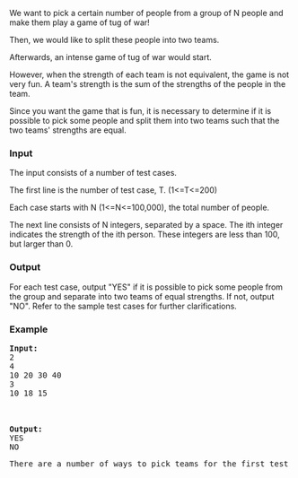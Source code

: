 <p>We want to pick a certain number of people from a group of N people and make them play a game of&nbsp;tug of war!</p>
<p>Then, we would like to split these people into two teams.</p>
<p>Afterwards, an intense game of tug of war would start.</p>
<p>However, when the strength of each team is not equivalent, the game is not very fun.&nbsp;A team's strength is the sum of the strengths of the people in the team.</p>
<p>Since you want the game that is fun, it is necessary to determine if it is possible to pick some people and split them into two teams such that the two teams' strengths are equal.</p>
<h3>Input</h3>
<p>The input consists of a number of test cases.</p>
<p>The first line is the number of test case, T. (1&lt;=T&lt;=200)</p>
<p>Each case starts with N (1&lt;=N&lt;=100,000), the total&nbsp;number of people.</p>
<p>The next line consists of N integers, separated by a space. The ith integer indicates the strength of the ith person. These integers&nbsp;are less than 100, but larger than 0.&nbsp;</p>
<h3>Output</h3>
<p>For each test case, output "YES" if it is possible to pick some people from the group and separate into two teams of equal strengths. If not, output "NO". Refer to the&nbsp;sample test cases for further clarifications.</p>
<h3>Example</h3>
<pre><strong>Input:</strong>
2<br>4<br>10 20 30 40<br>3<br>10 18 15<br><br><br>
<strong>Output:</strong>
YES<br>NO </pre>
<pre>There are a number of ways to pick teams for the first test case. One example would be {10,20} and {30}.<br></pre>
